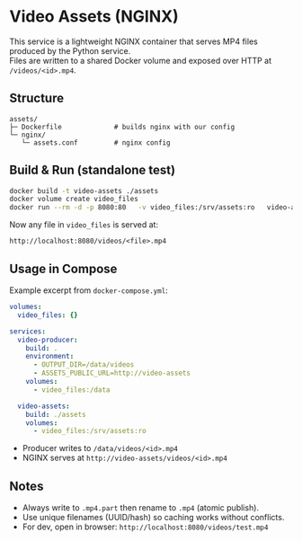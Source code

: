 # Video Assets (NGINX)

This service is a lightweight NGINX container that serves MP4 files produced by the Python service.  
Files are written to a shared Docker volume and exposed over HTTP at `/videos/<id>.mp4`.

## Structure
```
assets/
├─ Dockerfile             # builds nginx with our config
└─ nginx/
   └─ assets.conf         # nginx config
```

## Build & Run (standalone test)
```bash
docker build -t video-assets ./assets
docker volume create video_files
docker run --rm -d -p 8080:80   -v video_files:/srv/assets:ro   video-assets
```
Now any file in `video_files` is served at:
```
http://localhost:8080/videos/<file>.mp4
```

## Usage in Compose
Example excerpt from `docker-compose.yml`:
```yaml
volumes:
  video_files: {}

services:
  video-producer:
    build: .
    environment:
      - OUTPUT_DIR=/data/videos
      - ASSETS_PUBLIC_URL=http://video-assets
    volumes:
      - video_files:/data

  video-assets:
    build: ./assets
    volumes:
      - video_files:/srv/assets:ro
```
- Producer writes to `/data/videos/<id>.mp4`
- NGINX serves at `http://video-assets/videos/<id>.mp4`

## Notes
- Always write to `.mp4.part` then rename to `.mp4` (atomic publish).
- Use unique filenames (UUID/hash) so caching works without conflicts.
- For dev, open in browser: `http://localhost:8080/videos/test.mp4`
